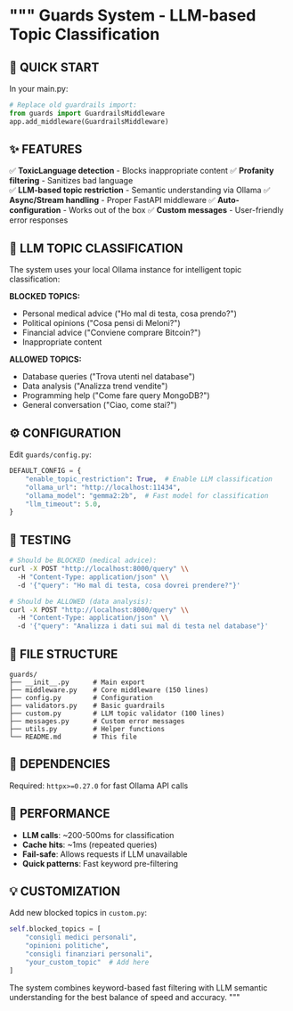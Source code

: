 """
Guards System - LLM-based Topic Classification
=============================================

## 🚀 QUICK START

In your main.py:

```python
# Replace old guardrails import:
from guards import GuardrailsMiddleware
app.add_middleware(GuardrailsMiddleware)
```

## ✨ FEATURES

✅ **ToxicLanguage detection** - Blocks inappropriate content
✅ **Profanity filtering** - Sanitizes bad language  
✅ **LLM-based topic restriction** - Semantic understanding via Ollama
✅ **Async/Stream handling** - Proper FastAPI middleware
✅ **Auto-configuration** - Works out of the box
✅ **Custom messages** - User-friendly error responses

## 🤖 LLM TOPIC CLASSIFICATION

The system uses your local Ollama instance for intelligent topic classification:

**BLOCKED TOPICS:**
- Personal medical advice ("Ho mal di testa, cosa prendo?")
- Political opinions ("Cosa pensi di Meloni?") 
- Financial advice ("Conviene comprare Bitcoin?")
- Inappropriate content

**ALLOWED TOPICS:**
- Database queries ("Trova utenti nel database")
- Data analysis ("Analizza trend vendite")
- Programming help ("Come fare query MongoDB?")
- General conversation ("Ciao, come stai?")

## ⚙️ CONFIGURATION

Edit `guards/config.py`:

```python
DEFAULT_CONFIG = {
    "enable_topic_restriction": True,  # Enable LLM classification
    "ollama_url": "http://localhost:11434",
    "ollama_model": "gemma2:2b",  # Fast model for classification
    "llm_timeout": 5.0,
}
```

## 🧪 TESTING

```bash
# Should be BLOCKED (medical advice):
curl -X POST "http://localhost:8000/query" \\
  -H "Content-Type: application/json" \\
  -d '{"query": "Ho mal di testa, cosa dovrei prendere?"}'

# Should be ALLOWED (data analysis):
curl -X POST "http://localhost:8000/query" \\
  -H "Content-Type: application/json" \\
  -d '{"query": "Analizza i dati sui mal di testa nel database"}'
```

## 📁 FILE STRUCTURE

```
guards/
├── __init__.py      # Main export
├── middleware.py    # Core middleware (150 lines)
├── config.py        # Configuration 
├── validators.py    # Basic guardrails
├── custom.py        # LLM topic validator (100 lines)
├── messages.py      # Custom error messages
├── utils.py         # Helper functions
└── README.md        # This file
```

## 🔧 DEPENDENCIES

Required: `httpx>=0.27.0` for fast Ollama API calls

## 🎯 PERFORMANCE

- **LLM calls**: ~200-500ms for classification
- **Cache hits**: ~1ms (repeated queries)
- **Fail-safe**: Allows requests if LLM unavailable
- **Quick patterns**: Fast keyword pre-filtering

## 💡 CUSTOMIZATION

Add new blocked topics in `custom.py`:

```python
self.blocked_topics = [
    "consigli medici personali",
    "opinioni politiche", 
    "consigli finanziari personali",
    "your_custom_topic"  # Add here
]
```

The system combines keyword-based fast filtering with LLM semantic understanding for the best balance of speed and accuracy.
"""